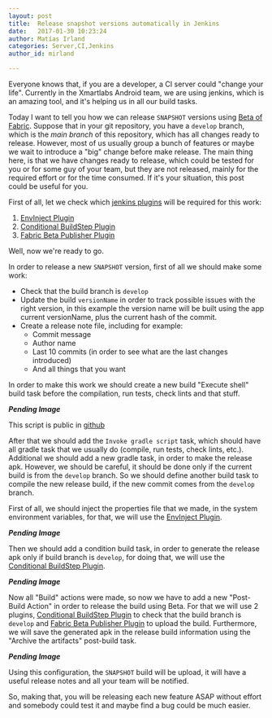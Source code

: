 ```yaml
---
layout: post
title:  Release snapshot versions automatically in Jenkins
date:   2017-01-30 10:23:24
author: Matías Irland
categories: Server,CI,Jenkins
author_id: mirland

---
```


Everyone knows that, if you are a developer, a CI server could "change your life". Currently in the Xmartlabs Android team, we are using jenkins, which is an amazing tool, and it's helping us in all our build tasks.

Today I want to tell you how we can release `SNAPSHOT` versions using [Beta of Fabric](https://docs.fabric.io/android/beta/overview.html). 
Suppose that in your git repository, you have a `develop` branch, which is the *main branch* of this repository, which has all changes ready to release. However, most of us usually group a bunch of features or maybe we wait to introduce a "big" change before make release. The main thing here, is that we have changes ready to release, which could be tested for you or for some guy of your team, but they are not released, mainly for the required effort or for the time consumed. If it's your situation, this post could be useful for you.

First of all, let we check which [jenkins plugins](https://wiki.jenkins.io/display/JENKINS/Plugins) will be required for this work:
1. [EnvInject Plugin](https://wiki.jenkins.io/display/JENKINS/EnvInject+Plugin)
2. [Conditional BuildStep Plugin](https://wiki.jenkins.io/display/JENKINS/Conditional+BuildStep+Plugin)
3. [Fabric Beta Publisher Plugin](https://wiki.jenkins.io/display/JENKINS/Fabric+Beta+Publisher+Plugin)


Well, now we're ready to go.

In order to release a new `SNAPSHOT` version, first of all we should make some work:
* Check that the build branch is `develop`
* Update the build `versionName` in order to track possible issues with the right version, in this example the version name will be built using the app current versionName, plus the current hash of the commit.
* Create a release note file, including for example:
  * Commit message
  * Author name  
  * Last 10 commits (in order to see what are the last changes introduced)
  * And all things that you want

In order to make this work we should create a new build "Execute shell" build task before the compilation, run tests, check lints and that stuff.

<!-- Image with the code -->
***Pending Image***

This script is public in [github](https://gist.github.com/matir91/5a8c24196c0fd4408adaabfdab6f198a)

After that we should add the `Invoke gradle script` task, which should have all gradle task that we usually do (compile, run tests, check lints, etc.). Additional we should add a new gradle task, in order to make the release apk. However, we should be careful, it should be done only if the current build is from the `develop` branch. So we should define another build task to compile the new release build, if the new commit comes from the `develop` branch.

First of all, we should inject the properties file that we made, in the system environment variables, for that, we will use the  [EnvInject Plugin](https://wiki.jenkins.io/display/JENKINS/EnvInject+Plugin).
 
<!-- Image with the code -->
***Pending Image***

Then we should add a condition build task, in order to generate the release apk only if build branch is `develop`, for doing that, we will use the [Conditional BuildStep Plugin](https://wiki.jenkins.io/display/JENKINS/Conditional+BuildStep+Plugin).

<!-- Image with the code -->
***Pending Image***

Now all "Build" actions were made, so now we have to add a new "Post-Build Action" in order to release the build using Beta. For that we will use 2 plugins,  [Conditional BuildStep Plugin](https://wiki.jenkins.io/display/JENKINS/Conditional+BuildStep+Plugin) to check that the build branch is `develop` and [Fabric Beta Publisher Plugin](https://wiki.jenkins.io/display/JENKINS/Fabric+Beta+Publisher+Plugin) to upload the build. Furthermore, we will save the generated apk in the release build information using the "Archive the artifacts" post-build task.

<!-- Image with the code -->
***Pending Image***

Using this configuration, the `SNAPSHOT` build will be upload, it will have a useful release notes and all your team will be notified. 

So, making that, you will be releasing each new feature ASAP without effort and somebody could test it and maybe find a bug could be much easier.

